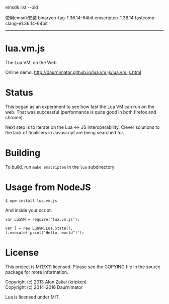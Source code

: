 emsdk list --old

使用emsdk安装
binaryen-tag-1.36.14-64bit
emscripten-1.36.14
fastcomp-clang-e1.36.14-64bit

------------------------------------




lua.vm.js
=========

The Lua VM, on the Web

Online demo: http://daurnimator.github.io/lua.vm.js/lua.vm.js.html


Status
======

This began as an experiment to see how fast the Lua VM can run on the web.
That was successful (performance is quite good in both firefox and chrome).

Next step is to iterate on the Lua <=> JS interoperability.
Clever solutions to the lack of finalisers in Javascript are being searched for.


Building
========

To build, run `make emscripten` in the `lua` subdirectory


Usage from NodeJS
=================

    $ npm install lua.vm.js

And inside your script:

    var LuaVM = require('lua.vm.js');

    var l = new LuaVM.Lua.State();
    l.execute('print("Hello, world")');


License
=======

This project is MIT/X11 licensed. Please see the COPYING file in the source package for more information.

Copyright (c) 2013 Alon Zakai (kripken)  
Copyright (c) 2014-2016 Daurnimator

Lua is licensed under MIT.
